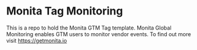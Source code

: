 # Monita Tag Monitoring

This is a repo to hold the Monita GTM Tag template. 
Monita Global Monitoring enables GTM users to monitor vendor events.
To find out more visit https://getmonita.io
